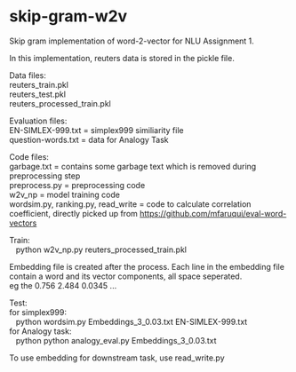 # skip-gram-w2v
Skip gram implementation of word-2-vector for NLU Assignment 1.

In this implementation, reuters data is stored in the pickle file.

Data files:<br/>
reuters_train.pkl<br/>
reuters_test.pkl<br/>
reuters_processed_train.pkl<br/>

Evaluation files:<br/>
EN-SIMLEX-999.txt = simplex999 similiarity file<br/>
question-words.txt = data for Analogy Task<br/>

Code files:<br/>
garbage.txt = contains some garbage text which is removed during preprocessing step<br/>
preprocess.py = preprocessing code<br/>
w2v_np = model training code<br/>
wordsim.py, ranking.py, read_write = code to calculate correlation coefficient, directly picked up from https://github.com/mfaruqui/eval-word-vectors<br/>

Train:<br/>
&nbsp;&nbsp;&nbsp;python w2v_np.py reuters_processed_train.pkl

Embedding file is created after the process. Each line in the embedding file contain a word and its vector components, all space seperated.<br/>
eg  the 0.756 2.484 0.0345 ...

Test:<br/>
for simplex999:<br/>
&nbsp;&nbsp;&nbsp;python wordsim.py Embeddings_3_0.03.txt EN-SIMLEX-999.txt<br/>
for Analogy task: <br/>
&nbsp;&nbsp;&nbsp;python python analogy_eval.py Embeddings_3_0.03.txt 

To use embedding for downstream task, use read_write.py
